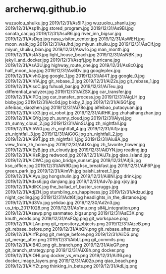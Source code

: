 # archerwq.github.io

wuzuolou_shuiku.jpg 2019/12/31/As5IP.jpg
wuzuolou_shanlu.jpg 2019/12/31/Asp1h.jpg
stored_program.jpg 2019/12/31/As9BI.jpg
sonata_car.jpg 2019/12/31/AsuR6.jpg
river_inn_bigsur.jpg 2019/12/31/AsDgq.jpg
nasa_visitor_center.jpg 2019/12/31/AsWEH.jpg
moon_walk.jpg 2019/12/31/AsJhd.jpg
miyun_shuiku.jpg 2019/12/31/AsCIf.jpg
miyun_shuiku_bian.jpg 2019/12/31/Asw1o.jpg
man_month.jpg 2019/12/31/AsfA3.jpg
light_house_beach.jpg 2019/12/31/AsNBK.jpg
jekyll_and_docker.jpg 2019/12/31/Asqfj.jpg
hurricane.jpg 2019/12/31/AsA3U.jpg
highway_route_one.jpg 2019/12/31/As8c0.jpg
half_moon_bay.jpg 2019/12/31/As6Dv.jpg
googleplex.jpg 2019/12/31/AivhG.jpg
google_1.jpg 2019/12/31/Ail4T.jpg
google_0.jpg 2019/12/31/Aih1A.jpg
git_rebase_2.jpg 2019/12/31/Ai22s.jpg
git_rebase_1.jpg 2019/12/31/AiscC.jpg
fuhuali_bar.jpg 2019/12/31/AiTeu.jpg
differential_analyzer.jpg 2019/12/31/AiZSX.jpg
car_transfer.jpg 2019/12/31/AiPDq.jpg
car_transfer_process.jpg 2019/12/31/AigLH.jpg
bixby.jpg 2019/12/31/Aic0d.jpg
bixby_2.jpg 2019/12/31/AiSGf.jpg
aifeibao_xiaozhen.jpg 2019/12/31/Ai78o.jpg
aifeibao_putaoyuan.jpg 2019/12/31/AikX3.jpg
ai_robot.jpg 2019/12/31/AiRHK.jpg
zhuhaihangzhan.jpg 2019/12/31/AiQYg.jpg
zh_sunny_cloud.jpg 2019/12/31/Aiysj.jpg
zh_sunny_cloud_2.jpg 2019/12/31/AinSU.jpg
zh_nightfall.jpg 2019/12/31/Ai5W0.jpg
zh_nightfall_4.jpg 2019/12/31/Ai1jv.jpg
zh_nightfall_3.jpg 2019/12/31/AiG0G.jpg
zh_nightfall_2.jpg 2019/12/31/Ai99T.jpg
zh_nightfall_1.jpg 2019/12/31/Aiu8A.jpg
view_from_zh_home.jpg 2019/12/31/AiUXn.jpg
zh_favorite_flower.jpg 2019/12/31/AiEyB.jpg
zh_cloudy.jpg 2019/12/31/AiDYN.jpg
reading.jpg 2019/12/31/AiKsR.jpg
redwood.jpg 2019/12/31/AiJ7s.jpg
qiao_island.jpg 2019/12/31/AiCWC.jpg
qiao_bridge_sunset.jpg 2019/12/31/AifjS.jpg
kso_office.jpg 2019/12/31/AiN9D.jpg
kso_breakfast.jpg 2019/12/31/AiF6P.jpg
green_park.jpg 2019/12/31/AimVh.jpg
baishi_street_1.jpg 2019/12/31/AiAyu.jpg
hongshulin.jpg 2019/12/31/Ai8NI.jpg
drink.jpg 2019/12/31/Adxs6.jpg
danjiang.jpg 2019/12/31/Adv7p.jpg
xjcy.jpg 2019/12/31/AdlKX.jpg
the_ballad_of_buster_scruggs.jpg 2019/12/31/AdjZH.jpg
stumbling_on_happiness.jpg 2019/12/31/Adzud.jpg
night_cycling.jpg 2019/12/31/Adt6f.jpg
headlights_in_the_distance.jpg 2019/12/31/Ad3Vo.jpg
yelidao.jpg 2019/12/30/Ad2n3.jpg
us_trip_20171028.png 2019/12/31/As1mu.png
slf4j_integration.png 2019/12/31/Asawp.png
sanmateo_bigsur.png 2019/12/31/AsE3X.png
knuth_words.png 2019/12/31/AsFQg.png
git_workspace.png 2019/12/31/AiLAn.png
git_repository_objects.png 2019/12/31/AizeB.png
git_rebase_before.png 2019/12/31/AitQN.png
git_rebase_after.png 2019/12/31/AirfR.png
git_merge_before.png 2019/12/31/AiiDS.png
git_merge_after.png 2019/12/31/AibLt.png
git_commits.png 2019/12/31/AiB4D.png
git_branch.png 2019/12/31/AieGP.png
git_branch_strategy.png 2019/12/31/AiX8h.png
docker.png 2019/12/31/AiOHI.png
docker_vs_vm.png 2019/12/31/AiIf6.png
docker_image_layers.png 2019/12/31/Ai02p.png
qiao_beach.png 2019/12/31/AiYZt.png
thinking_in_bets.png 2019/12/31/AdLjq.png